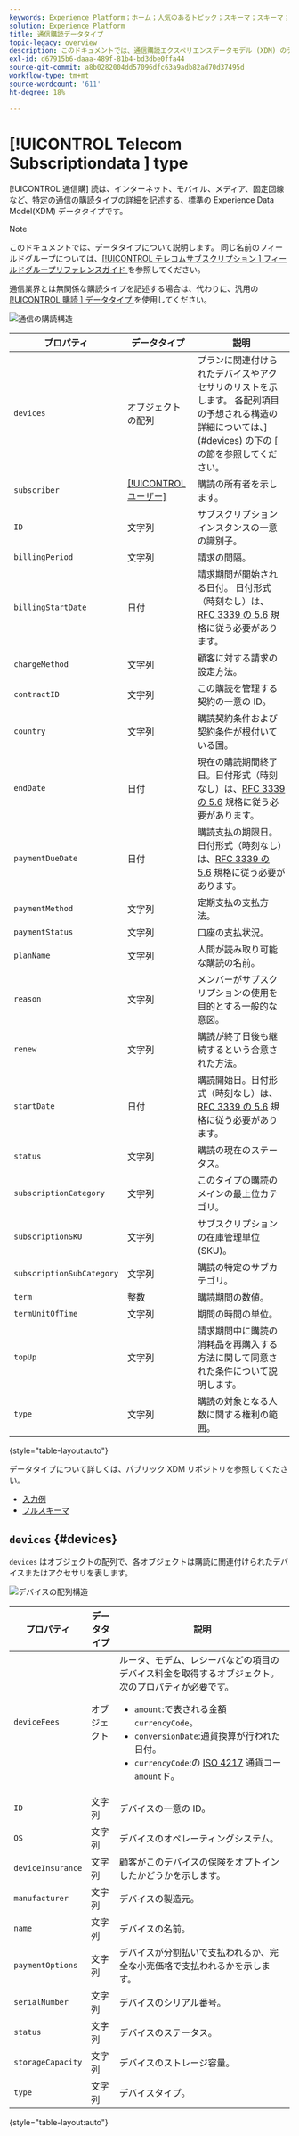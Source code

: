 ```yaml
---
keywords: Experience Platform；ホーム；人気のあるトピック；スキーマ；スキーマ；XDM；フィールド；スキーマ；スキーマ；通信；購読；データ型；データ型；
solution: Experience Platform
title: 通信購読データタイプ
topic-legacy: overview
description: このドキュメントでは、通信購読エクスペリエンスデータモデル (XDM) のデータタイプの概要を説明します。
exl-id: d67915b6-daaa-489f-81b4-bd3dbe0ffa44
source-git-commit: a8b0282004dd57096dfc63a9adb82ad70d37495d
workflow-type: tm+mt
source-wordcount: '611'
ht-degree: 18%

---
```


# [!UICONTROL Telecom Subscriptiondata ] type

[!UICONTROL 通信購] 読は、インターネット、モバイル、メディア、固定回線など、特定の通信の購読タイプの詳細を記述する、標準の Experience Data Model(XDM) データタイプです。

>[!NOTE]
>
>このドキュメントでは、データタイプについて説明します。 同じ名前のフィールドグループについては、[[!UICONTROL  テレコムサブスクリプション ] フィールドグループリファレンスガイド ](../field-groups/profile/telecom-subscription.md) を参照してください。
>
>通信業界とは無関係な購読タイプを記述する場合は、代わりに、汎用の [[!UICONTROL  購読 ] データタイプ ](./subscription.md) を使用してください。

![通信の購読構造](../images/data-types/telecom-subscription/structure.png)

| プロパティ | データタイプ | 説明 |
| --- | --- | --- |
| `devices` | オブジェクトの配列 | プランに関連付けられたデバイスやアクセサリのリストを示します。 各配列項目の予想される構造の詳細については、](#devices) の下の [ の節を参照してください。 |
| `subscriber` | [[!UICONTROL ユーザー]](./person.md) | 購読の所有者を示します。 |
| `ID` | 文字列 | サブスクリプションインスタンスの一意の識別子。 |
| `billingPeriod` | 文字列 | 請求の間隔。 |
| `billingStartDate` | 日付 | 請求期間が開始される日付。 日付形式（時刻なし）は、[RFC 3339 の 5.6](https://tools.ietf.org/html/rfc3339#section-5.6) 規格に従う必要があります。 |
| `chargeMethod` | 文字列 | 顧客に対する請求の設定方法。 |
| `contractID` | 文字列 | この購読を管理する契約の一意の ID。 |
| `country` | 文字列 | 購読契約条件および契約条件が根付いている国。 |
| `endDate` | 日付 | 現在の購読期間終了日。日付形式（時刻なし）は、[RFC 3339 の 5.6](https://tools.ietf.org/html/rfc3339#section-5.6) 規格に従う必要があります。 |
| `paymentDueDate` | 日付 | 購読支払の期限日。 日付形式（時刻なし）は、[RFC 3339 の 5.6](https://tools.ietf.org/html/rfc3339#section-5.6) 規格に従う必要があります。 |
| `paymentMethod` | 文字列 | 定期支払の支払方法。 |
| `paymentStatus` | 文字列 | 口座の支払状況。 |
| `planName` | 文字列 | 人間が読み取り可能な購読の名前。 |
| `reason` | 文字列 | メンバーがサブスクリプションの使用を目的とする一般的な意図。 |
| `renew` | 文字列 | 購読が終了日後も継続するという合意された方法。 |
| `startDate` | 日付 | 購読開始日。日付形式（時刻なし）は、[RFC 3339 の 5.6](https://tools.ietf.org/html/rfc3339#section-5.6) 規格に従う必要があります。 |
| `status` | 文字列 | 購読の現在のステータス。 |
| `subscriptionCategory` | 文字列 | このタイプの購読のメインの最上位カテゴリ。 |
| `subscriptionSKU` | 文字列 | サブスクリプションの在庫管理単位 (SKU)。 |
| `subscriptionSubCategory` | 文字列 | 購読の特定のサブカテゴリ。 |
| `term` | 整数 | 購読期間の数値。 |
| `termUnitOfTime` | 文字列 | 期間の時間の単位。 |
| `topUp` | 文字列 | 請求期間中に購読の消耗品を再購入する方法に関して同意された条件について説明します。 |
| `type` | 文字列 | 購読の対象となる人数に関する権利の範囲。 |

{style=&quot;table-layout:auto&quot;}

データタイプについて詳しくは、パブリック XDM リポジトリを参照してください。

* [入力例](https://github.com/adobe/xdm/blob/master/components/datatypes/industry-verticals/subscription.example.1.json)
* [フルスキーマ](https://github.com/adobe/xdm/blob/master/components/datatypes/industry-verticals/subscription.schema.json)

## `devices` {#devices}

`devices` はオブジェクトの配列で、各オブジェクトは購読に関連付けられたデバイスまたはアクセサリを表します。

![デバイスの配列構造](../images/data-types/telecom-subscription/devices.png)

| プロパティ | データタイプ | 説明 |
| --- | --- | --- |
| `deviceFees` | オブジェクト | ルータ、モデム、レシーバなどの項目のデバイス料金を取得するオブジェクト。 次のプロパティが必要です。<ul><li>`amount`:で表される金額 `currencyCode`。</li><li>`conversionDate`:通貨換算が行われた日付。</li><li>`currencyCode`:の [ISO 4217](https://www.iso.org/iso-4217-currency-codes.html) 通貨コー `amount`ド。</li></ul> |
| `ID` | 文字列 | デバイスの一意の ID。 |
| `OS` | 文字列 | デバイスのオペレーティングシステム。 |
| `deviceInsurance` | 文字列 | 顧客がこのデバイスの保険をオプトインしたかどうかを示します。 |
| `manufacturer` | 文字列 | デバイスの製造元。 |
| `name` | 文字列 | デバイスの名前。 |
| `paymentOptions` | 文字列 | デバイスが分割払いで支払われるか、完全な小売価格で支払われるかを示します。 |
| `serialNumber` | 文字列 | デバイスのシリアル番号。 |
| `status` | 文字列 | デバイスのステータス。 |
| `storageCapacity` | 文字列 | デバイスのストレージ容量。 |
| `type` | 文字列 | デバイスタイプ。 |

{style=&quot;table-layout:auto&quot;}
